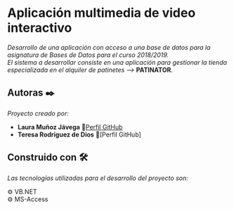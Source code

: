 # Aplicación multimedia de video interactivo

_Desarrollo de una aplicación con acceso a una base de datos para la asignatura de Bases de Datos para el curso 2018/2019._ <br>
_El sistema a desarrollar consiste en una aplicación para gestionar la tienda
especializada en el alquiler de patinetes -->_ **PATINATOR**.

## Autoras ✒️

_Proyecto creado por:_

* **Laura Muñoz Jávega** 📢[Perfil GitHub](https://lauritajavega99.github.io/)
* **Teresa Rodríguez de Dios** 📢[Perfil GitHub]

## Construido con 🛠️

_Las tecnologías utilizadas para el desarrollo del proyecto son:_

⚙️ VB.NET <br>
⚙️ MS-Access <br>


